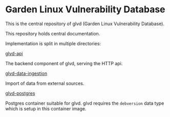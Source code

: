 # Garden Linux Vulnerability Database

This is the central repository of glvd (Garden Linux Vulnerability Database).

This repository holds central documentation.

Implementation is split in multiple directories:

[glvd-api](https://github.com/gardenlinux/glvd-api)

The backend component of glvd, serving the HTTP api.

[glvd-data-ingestion](https://github.com/gardenlinux/glvd-data-ingestion)

Import of data from external sources.

[glvd-postgres](https://github.com/gardenlinux/glvd-postgres)

Postgres container suitable for glvd.
glvd requires the `debversion` data type which is setup in this container image.
